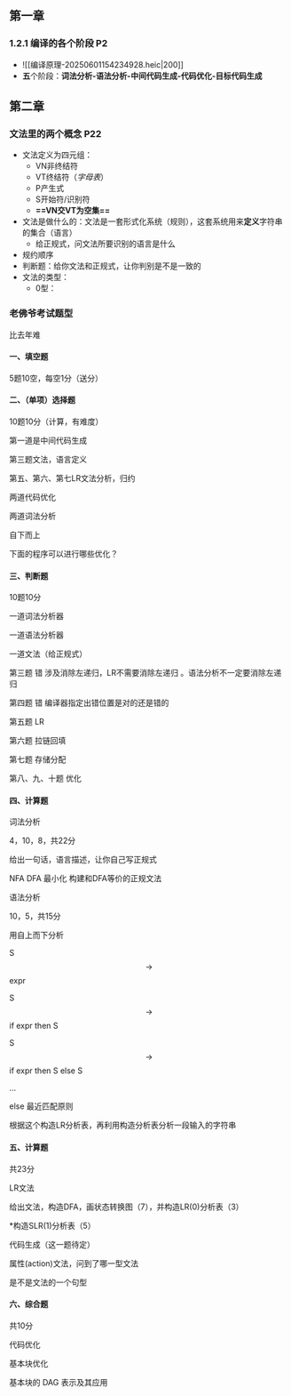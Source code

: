 ## 第一章
### 1.2.1 编译的各个阶段 P2
- ![[编译原理-20250601154234928.heic|200]]
- **五**个阶段：**词法分析-语法分析-中间代码生成-代码优化-目标代码生成**


## 第二章
### 文法里的两个概念 P22
- 文法定义为四元组：
	- VN非终结符
	- VT终结符（*字母表*）
	- P产生式
	- S开始符/识别符
	- **==VN交VT为空集==**
- 文法是做什么的：文法是一套形式化系统（规则），这套系统用来**定义**字符串的集合（语言）
	- 给正规式，问文法所要识别的语言是什么
- 规约顺序
- 判断题：给你文法和正规式，让你判别是不是一致的
- 文法的类型：
	- 0型：

### 老佛爷考试题型

比去年难

#### 一、填空题

5题10空，每空1分（送分）

#### 二、（单项）选择题

10题10分（计算，有难度）

第一道是中间代码生成

第三题文法，语言定义

第五、第六、第七LR文法分析，归约

两道代码优化

两道词法分析

自下而上

下面的程序可以进行哪些优化？

#### 三、判断题

10题10分

一道词法分析器

一道语法分析器

一道文法（给正规式）

第三题 错 涉及消除左递归，LR不需要消除左递归 。语法分析不一定要消除左递归

第四题 错 编译器指定出错位置是对的还是错的

第五题 LR

第六题 拉链回填

第七题 存储分配

第八、九、十题 优化

#### 四、计算题

词法分析

4，10，8，共22分

给出一句话，语言描述，让你自己写正规式

NFA DFA 最小化 构建和DFA等价的正规文法

语法分析

10，5，共15分

用自上而下分析

S $$\rightarrow$$ expr

S $$\rightarrow$$ if expr then S

S $$\rightarrow$$ if expr then S else S

...

else 最近匹配原则

根据这个构造LR分析表，再利用构造分析表分析一段输入的字符串

#### 五、计算题

共23分

LR文法

给出文法，构造DFA，画状态转换图（7），并构造LR(0)分析表（3）

*构造SLR(1)分析表（5）

代码生成（这一题待定）

属性(action)文法，问到了哪一型文法

是不是文法的一个句型

#### 六、综合题

共10分

代码优化

基本块优化

基本块的 DAG 表示及其应用
